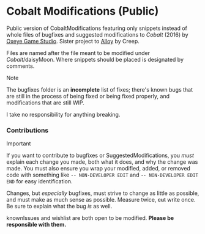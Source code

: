 # Cobalt Modifications (Public)
Public version of CobaltModifications featuring only snippets instead of whole files of bugfixes and suggested modifications to _Cobalt_ (2016) by [Oxeye Game Studio](http://www.oxeyegames.com/). Sister project to [Alloy](https://github.com/CobaltAlloy/Alloy) by Creep.

Files are named after the file meant to be modified under _Cobalt_/daisyMoon. Where snippets should be placed is designated by comments.

> [!NOTE]  
> The bugfixes folder is an **incomplete** list of fixes; there's known bugs that are still in the process of being fixed or being fixed properly, and modifications that are still WIP.

I take no responsibility for anything breaking.

### Contributions

> [!IMPORTANT]  
> If you want to contribute to bugfixes or SuggestedModifications, you _must_ explain each change you made, both what it does, and why the change was made.
> You must also ensure you wrap your modified, added, or removed code with something like `-- NON-DEVELOPER EDIT` and `-- NON-DEVELOPER EDIT END` for easy identification.

Changes, but _especially_ bugfixes, must strive to change as little as possible, and must make as much sense as possible. Measure twice, ~~cut~~ write once. Be sure to explain what the bug _is_ as well.

knownIssues and wishlist are both open to be modified. **Please be responsible with them.**
